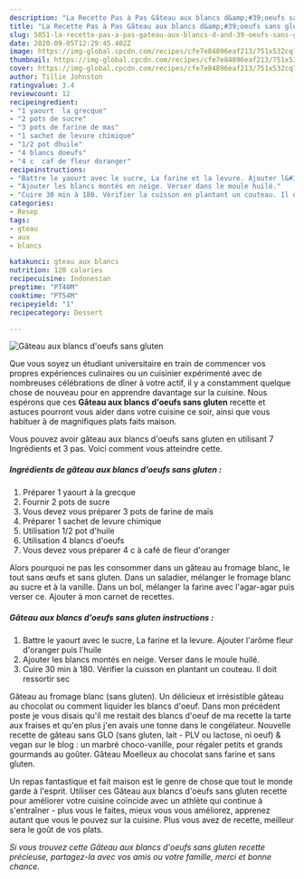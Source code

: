 ```yaml
---
description: "La Recette Pas à Pas Gâteau aux blancs d&amp;#39;oeufs sans gluten"
title: "La Recette Pas à Pas Gâteau aux blancs d&amp;#39;oeufs sans gluten"
slug: 5851-la-recette-pas-a-pas-gateau-aux-blancs-d-and-39-oeufs-sans-gluten
date: 2020-09-05T12:29:45.402Z
image: https://img-global.cpcdn.com/recipes/cfe7e84896eaf213/751x532cq70/gateau-aux-blancs-doeufs-sans-gluten-photo-principale-de-la-recette.jpg
thumbnail: https://img-global.cpcdn.com/recipes/cfe7e84896eaf213/751x532cq70/gateau-aux-blancs-doeufs-sans-gluten-photo-principale-de-la-recette.jpg
cover: https://img-global.cpcdn.com/recipes/cfe7e84896eaf213/751x532cq70/gateau-aux-blancs-doeufs-sans-gluten-photo-principale-de-la-recette.jpg
author: Tillie Johnston
ratingvalue: 3.4
reviewcount: 12
recipeingredient:
- "1 yaourt  la grecque"
- "2 pots de sucre"
- "3 pots de farine de mas"
- "1 sachet de levure chimique"
- "1/2 pot dhuile"
- "4 blancs doeufs"
- "4 c  caf de fleur doranger"
recipeinstructions:
- "Battre le yaourt avec le sucre, La farine et la levure. Ajouter l&#39;arôme fleur d&#39;oranger puis l&#39;huile"
- "Ajouter les blancs montés en neige. Verser dans le moule huilé."
- "Cuire 30 min à 180. Vérifier la cuisson en plantant un couteau. Il doit ressortir sec"
categories:
- Resep
tags:
- gteau
- aux
- blancs

katakunci: gteau aux blancs 
nutrition: 120 calories
recipecuisine: Indonesian
preptime: "PT40M"
cooktime: "PT54M"
recipeyield: "1"
recipecategory: Dessert

---
```



![Gâteau aux blancs d&#39;oeufs sans gluten](https://img-global.cpcdn.com/recipes/cfe7e84896eaf213/751x532cq70/gateau-aux-blancs-doeufs-sans-gluten-photo-principale-de-la-recette.jpg)

Que vous soyez un étudiant universitaire en train de commencer vos propres expériences culinaires ou un cuisinier expérimenté avec de nombreuses célébrations de dîner à votre actif, il y a constamment quelque chose de nouveau pour en apprendre davantage sur la cuisine. Nous espérons que ces <strong> Gâteau aux blancs d&#39;oeufs sans gluten </strong> recette et astuces pourront vous aider dans votre cuisine ce soir, ainsi que vous habituer à de magnifiques plats faits maison.

<!--inarticleads1-->

Vous pouvez avoir gâteau aux blancs d&#39;oeufs sans gluten en utilisant 7 Ingrédients et 3 pas. Voici comment vous atteindre cette.

##### Ingrédients de gâteau aux blancs d&#39;oeufs sans gluten :

1. Préparer 1 yaourt à la grecque
1. Fournir 2 pots de sucre
1. Vous devez vous préparer 3 pots de farine de maïs
1. Préparer 1 sachet de levure chimique
1. Utilisation 1/2 pot d&#39;huile
1. Utilisation 4 blancs d&#39;oeufs
1. Vous devez vous préparer 4 c à café de fleur d&#39;oranger


Alors pourquoi ne pas les consommer dans un gâteau au fromage blanc, le tout sans œufs et sans gluten. Dans un saladier, mélanger le fromage blanc au sucre et à la vanille. Dans un bol, mélanger la farine avec l&#39;agar-agar puis verser ce. Ajouter à mon carnet de recettes. 

<!--inarticleads2-->

##### Gâteau aux blancs d&#39;oeufs sans gluten instructions :

1. Battre le yaourt avec le sucre, La farine et la levure. Ajouter l&#39;arôme fleur d&#39;oranger puis l&#39;huile
1. Ajouter les blancs montés en neige. Verser dans le moule huilé.
1. Cuire 30 min à 180. Vérifier la cuisson en plantant un couteau. Il doit ressortir sec


Gâteau au fromage blanc (sans gluten). Un délicieux et irrésistible gâteau au chocolat ou comment liquider les blancs d&#39;oeuf. Dans mon précédent poste je vous disais qu&#39;il me restait des blancs d&#39;oeuf de ma recette la tarte aux fraises et qu&#39;en plus j&#39;en avais une tonne dans le congélateur. Nouvelle recette de gâteau sans GLO (sans gluten, lait - PLV ou lactose, ni oeuf) &amp; vegan sur le blog : un marbré choco-vanille, pour régaler petits et grands gourmands au goûter. Gâteau Moelleux au chocolat sans farine et sans gluten. 

<!--inarticleads1-->

<p>
Un repas fantastique et fait maison est le genre de chose que tout le monde garde à l'esprit. Utiliser ces Gâteau aux blancs d&#39;oeufs sans gluten recette pour améliorer votre cuisine coïncide avec un athlète qui continue à s'entraîner - plus vous le faites, mieux vous vous améliorez, apprenez autant que vous le pouvez sur la cuisine. Plus vous avez de recette, meilleur sera le goût de vos plats.
</p>

<p>
<i>Si vous trouvez cette Gâteau aux blancs d&#39;oeufs sans gluten recette précieuse, partagez-la avec vos amis ou votre famille, merci et bonne chance.</i>
</p>
